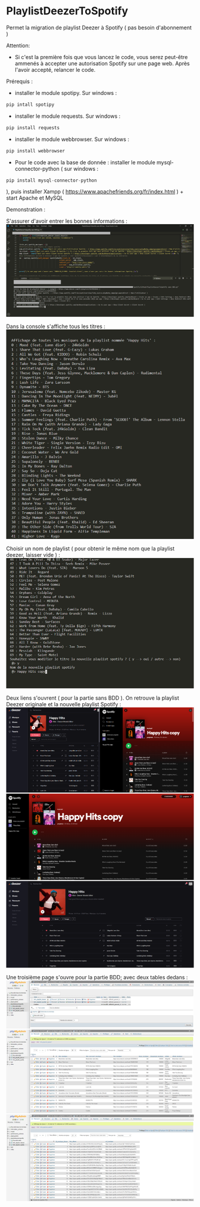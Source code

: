 # PlaylistDeezerToSpotify
Permet la migration de playlist Deezer à Spotify ( pas besoin d'abonnement )

Attention:
- Si c'est la première fois que vous lancez le code, vous serez peut-être ammenés à accepter une autorisation Spotify sur une page web. Après l'avoir accepté, relancer le code.

Prérequis : 
- installer le module spotipy. Sur windows : 
```py
pip intall spotipy 
```
- installer le module requests. Sur windows : 
```py
pip install requests 
```
- installer le module webbrowser. Sur windows : 
```py
pip install webbrowser
```
- Pour le code avec la base de donnée : installer le module mysql-connector-python ( sur windows : 
```py
pip install mysql-connector-python
```
 ), puis installer Xampp ( https://www.apachefriends.org/fr/index.html ) + start Apache et MySQL
 
 Demonstration :
 
 S'assurer d'avoir entrer les bonnes informations :
 ![1](https://github.com/Aminata-Dev/PlaylistDeezerToSpotify/blob/main/Screenshots/1.png)
 
 Dans la console s'affiche tous les titres :
 ![1](https://github.com/Aminata-Dev/PlaylistDeezerToSpotify/blob/main/Screenshots/2.PNG)
 
 Choisir un nom de playlist ( pour obtenir le même nom que la playlist deezer, laisser vide ) :
 ![1](https://github.com/Aminata-Dev/PlaylistDeezerToSpotify/blob/main/Screenshots/3.PNG)
 
 Deux liens s'ouvrent ( pour la partie sans BDD ). On retrouve la playlist Deezer originale et la nouvelle playlist Spotify :
 ![1](https://github.com/Aminata-Dev/PlaylistDeezerToSpotify/blob/main/Screenshots/4.png)
 ![1](https://github.com/Aminata-Dev/PlaylistDeezerToSpotify/blob/main/Screenshots/5.PNG)
 ![1](https://github.com/Aminata-Dev/PlaylistDeezerToSpotify/blob/main/Screenshots/6.png)
 
 Une troisième page s'ouvre pour la partie BDD; avec deux tables dedans :
 ![1](https://github.com/Aminata-Dev/PlaylistDeezerToSpotify/blob/main/Screenshots/7.PNG)
 ![1](https://github.com/Aminata-Dev/PlaylistDeezerToSpotify/blob/main/Screenshots/8.PNG)
 ![1](https://github.com/Aminata-Dev/PlaylistDeezerToSpotify/blob/main/Screenshots/9.PNG)
